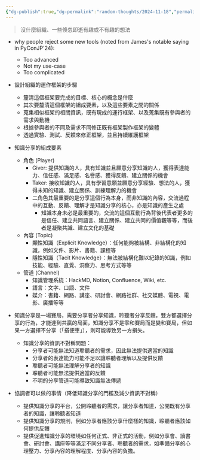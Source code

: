```yaml
---
{"dg-publish":true,"dg-permalink":"random-thoughts/2024-11-18","permalink":"/random-thoughts/2024-11-18/","title":"Random Thoughts","tags":["knowledge-management","knowledge"]}
---
```


> 沒什麼組織、一些倏忽即逝有趣或不有趣的想法

- why people reject some new tools (noted from James's notable saying in PyConJP'24):
  - Too advanced
  - Not my use-case
  - Too complicated

- 設計組織的運作框架的步驟
  - 釐清這個框架要完成的目標、核心的概念是什麼
  - 其次要釐清這個框架的組成要素，以及這些要素之間的關係
  - 蒐集相似框架的相關資訊，既有現成的運行框架、以及蒐集既有參與者的需求與動機
  - 根據參與者的不同及需求不同修正既有框架製作框架的變體
  - 透過實驗、測試、反饋來修正框架，並且持續維護框架

- 知識分享的組成要素
  - 角色 (Player)
    - Giver: 提供知識的人，具有知識並且願意分享知識的人，獲得表達能力、信任感、滿足感、名譽感、獲得反饋、建立關係的機會
    - Taker: 接收知識的人，具有學習意願並願意分享經驗、想法的人，獲得未知的知識、建立關係、訓練理解力的機會
    - 二角色其最重要的是分享這個行為本身，而非知識的內容，交流過程中的互動、反饋、理解才是知識分享的核心，亦是知識的產生之處
      - 知識本身未必是最重要的，交流的這個互動行為背後代表者更多的是信任、建立共同語言、建立關係、建立共同的價值觀等等，而後者是凝聚共識、建立文化的基礎
  - 內容 (Topic)
    - 顯性知識（Explicit Knowledge）：任何能夠被結構、非結構化的知識，例如文件、影片、書籍、課程等
    - 隱性知識（Tacit Knowledge）：無法被結構化難以紀錄的知識，例如技能、經驗、直覺、洞察力、思考方式等等
  - 管道 (Channel)
    - 知識管理系統：HackMD, Notion, Confluence, Wiki, etc.
    - 語言：文字、口語、文件
    - 媒介：書籍、網路、講座、研討會、網路社群、社交媒體、電視、電影、廣播等等
- 知識分享是一場賽局，需要分享者分享知識，聆聽者分享反饋，雙方都選擇分享的行為，才能達到共贏的局面，知識分享不是零和賽局而是變和賽局，但如果一方選擇不分享（「搭便車」），則可能導致另一方損失。
  - 知識分享的資訊不對稱問題：
    - 分享者可能無法知道聆聽者的需求，因此無法提供適當的知識
    - 分享者的表達能力可能不足以讓聆聽者理解以及提供反饋
    - 聆聽者可能無法理解分享者的知識
    - 聆聽者可能無法提供適當的反饋
    - 不明的分享管道可能導致知識無法傳遞
- 協調者可以做的事情（降低知識分享的門檻及減少資訊不對稱）
  - 提供知識分享的平台，公開聆聽者的需求，讓分享者知道，公開既有分享者的知識，讓聆聽者知道
  - 提供知識分享的規則，例如分享者應該分享什麼樣的知識，聆聽者應該如何提供反饋
  - 提供促進知識分享的環境如任何正式、非正式的活動，例如分享會、讀書會、研討會、講座等等滿足不同分享者、聆聽者的需求，如準備分享的心理壓力、分享內容的理解程度、分享內容的負擔。
